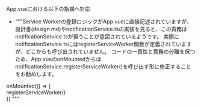 App.vueにおける以下の指摘へ対応

- """Service Workerの登録ロジックがApp.vueに直接記述されていますが、設計書(design.md)やnotificationService.tsの実装を見ると、この責務はnotificationService.tsが担うことが意図されているようです。
実際にnotificationService.tsにはregisterServiceWorker関数が定義されていますが、どこからも呼び出されていません。
コードの一貫性と責務の分離を保つため、App.vueのonMountedからはnotificationService.registerServiceWorker()を呼び出す形に修正することをお勧めします。

onMounted(() => {  
  registerServiceWorker()  
}) """